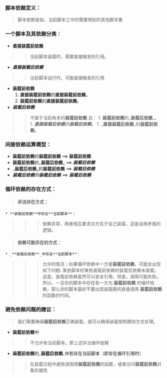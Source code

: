 ### 脚本依赖定义： ###
> 脚本依赖是指，当前脚本工作时需要用到的其他脚本集
### 一个脚本及其依赖分类： ###
  * **直接装载前依赖**
> > 当前脚本装载时，需要直接触发的引用。
  * _**直接装载后依赖**_
> > 当前脚本运行时，可能直接触发的引用
  * **装载前依赖**
    1. **直接装载前依赖**的**直接装载前依赖**。
    1. **装载前依赖**的**直接装载前依赖**。
  * _**装载后依赖**_
> > 不属于当前角本的**装载前依赖**
> > 且：
      1. **装载前依赖**的_**装载后依赖**_。
      1. _**直接装载后依赖**_的_**装载后依赖**_。
      1. _**直接装载后依赖**_的**装载前依赖**。

### 间接依赖运算模型： ###
  * **装载前依赖**的**装载前依赖** ==> **装载前依赖**
  * **装载前依赖**的_**装载后依赖**_ ==> _**装载后依赖**_
  * _**装载后依赖**_的**装载前依赖** ==> _**装载后依赖**_
  * _**装载后依赖**_的_**装载后依赖**_ ==> _**装载后依赖**_

### 循环依赖的存在方式： ###

> #### 非法存在方式： ####
    * **装载前依赖**中存在**当前脚本**：
> > > 依赖异常，两者相互要求对方先于自己装载，这是自相矛盾的逻辑。

> #### 依赖可能存在的方式： ####
    * _**装载后依赖**_中存在**当前脚本**：
> > > 允许的情况；如果循环依赖中一方是**装载前依赖**，可能会出现如下问题:
> > > 某些脚本的某些装载前依赖的装载后依赖未装载，这是，装载前依赖虽然可以安全引用，但是，调用可能失败。
> > > 所以，一旦你的脚本中存在有一方为 **装载前依赖** 的循环依赖，那么你的脚本最好不要出现装载期间直接调用 **装载前依赖** 的函数的代码。

### 避免依赖问题的建议： ###

> 我们需要确保**装载前依赖**正确装载，就可以确保装载按照期待方式处理。
  * **装载前依赖**中
> > 不允许有当前脚本。即上述非法循环依赖
  * **装载前依赖**的_**装载后依赖**_中若存在当前脚本（即存在循环引用时）
> > 在装载过程中避免调用用**装载前依赖**的函数，或者访问**装载前依赖**对象的属性
